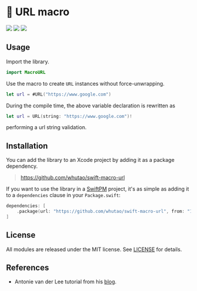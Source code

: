 # 🔗 URL macro

<p>
    <img src="https://img.shields.io/badge/Swift-5.9-orange.svg" />
    <img src="https://img.shields.io/badge/platform-iOS%20%7C%20macOS%20%7C%20tvOS%20%7C%20watchOS-lightgrey.svg">
    <img src="https://img.shields.io/badge/license-MIT-blue.svg" />
</p>

## Usage

Import the library.
```swift
import MacroURL
```

Use the macro to create `URL` instances without force-unwrapping.
```swift
let url = #URL("https://www.google.com")
```

During the compile time, the above variable declaration is rewritten as
```swift
let url = URL(string: "https://www.google.com")!
```
performing a url string validation.

## Installation

You can add the library to an Xcode project by adding it as a package dependency.

> https://github.com/whutao/swift-macro-url

If you want to use the library in a [SwiftPM](https://swift.org/package-manager/) project, it's as simple as adding it to a `dependencies` clause in your `Package.swift`:
``` swift
dependencies: [
    .package(url: "https://github.com/whutao/swift-macro-url", from: "1.0.0")
]
```

## License

All modules are released under the MIT license. See [LICENSE](LICENSE) for details.

## References

- Antonie van der Lee tutorial from his [blog](https://www.avanderlee.com/swift/macros).
